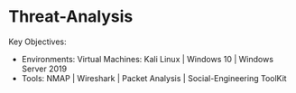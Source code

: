 # Threat-Analysis
Key Objectives:
  - Environments: Virtual Machines: Kali Linux | Windows 10 | Windows Server 2019
  - Tools: NMAP | Wireshark | Packet Analysis | Social-Engineering ToolKit
